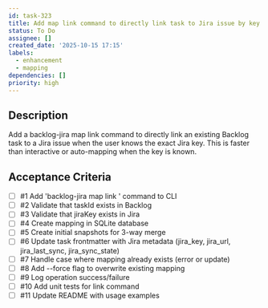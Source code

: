 ```yaml
---
id: task-323
title: Add map link command to directly link task to Jira issue by key
status: To Do
assignee: []
created_date: '2025-10-15 17:15'
labels:
  - enhancement
  - mapping
dependencies: []
priority: high
---
```


## Description

<!-- SECTION:DESCRIPTION:BEGIN -->
Add a backlog-jira map link <taskId> <jiraKey> command to directly link an existing Backlog task to a Jira issue when the user knows the exact Jira key. This is faster than interactive or auto-mapping when the key is known.
<!-- SECTION:DESCRIPTION:END -->

## Acceptance Criteria
<!-- AC:BEGIN -->
- [ ] #1 Add 'backlog-jira map link <taskId> <jiraKey>' command to CLI
- [ ] #2 Validate that taskId exists in Backlog
- [ ] #3 Validate that jiraKey exists in Jira
- [ ] #4 Create mapping in SQLite database
- [ ] #5 Create initial snapshots for 3-way merge
- [ ] #6 Update task frontmatter with Jira metadata (jira_key, jira_url, jira_last_sync, jira_sync_state)
- [ ] #7 Handle case where mapping already exists (error or update)
- [ ] #8 Add --force flag to overwrite existing mapping
- [ ] #9 Log operation success/failure
- [ ] #10 Add unit tests for link command
- [ ] #11 Update README with usage examples
<!-- AC:END -->

